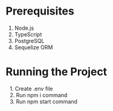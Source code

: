 <h1>Prerequisites</h1>

1. Node.js
2. TypeScript
3. PostgreSQL
4. Sequelize ORM


<h1>Running the Project</h1>
&ensp; 1. Create .env file <br />
&ensp; 2. Run npm i command <br />
&ensp; 3. Run npm start command <br />
